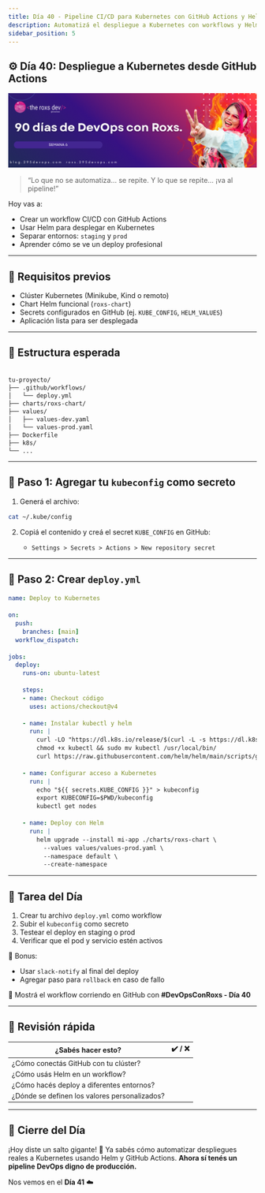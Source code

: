 ```yaml
---
title: Día 40 - Pipeline CI/CD para Kubernetes con GitHub Actions y Helm
description: Automatizá el despliegue a Kubernetes con workflows y Helm
sidebar_position: 5
---
```


## ⚙️ Día 40: Despliegue a Kubernetes desde GitHub Actions

![](../../static/images/banner/6.png)

> “Lo que no se automatiza… se repite. Y lo que se repite... ¡va al pipeline!”

Hoy vas a:

- Crear un workflow CI/CD con GitHub Actions
- Usar Helm para desplegar en Kubernetes
- Separar entornos: `staging` y `prod`
- Aprender cómo se ve un deploy profesional

---

## 🧱 Requisitos previos

- Clúster Kubernetes (Minikube, Kind o remoto)
- Chart Helm funcional (`roxs-chart`)
- Secrets configurados en GitHub (ej. `KUBE_CONFIG`, `HELM_VALUES`)
- Aplicación lista para ser desplegada

---

## 📂 Estructura esperada

```

tu-proyecto/
├── .github/workflows/
│   └── deploy.yml
├── charts/roxs-chart/
├── values/
│   ├── values-dev.yaml
│   └── values-prod.yaml
├── Dockerfile
├── k8s/
└── ...

````

---

## 🔐 Paso 1: Agregar tu `kubeconfig` como secreto

1. Generá el archivo:

```bash
cat ~/.kube/config
````

2. Copiá el contenido y creá el secret `KUBE_CONFIG` en GitHub:

   * `Settings > Secrets > Actions > New repository secret`

---

## 🤖 Paso 2: Crear `deploy.yml`

```yaml
name: Deploy to Kubernetes

on:
  push:
    branches: [main]
  workflow_dispatch:

jobs:
  deploy:
    runs-on: ubuntu-latest

    steps:
    - name: Checkout código
      uses: actions/checkout@v4

    - name: Instalar kubectl y helm
      run: |
        curl -LO "https://dl.k8s.io/release/$(curl -L -s https://dl.k8s.io/release/stable.txt)/bin/linux/amd64/kubectl"
        chmod +x kubectl && sudo mv kubectl /usr/local/bin/
        curl https://raw.githubusercontent.com/helm/helm/main/scripts/get-helm-3 | bash

    - name: Configurar acceso a Kubernetes
      run: |
        echo "${{ secrets.KUBE_CONFIG }}" > kubeconfig
        export KUBECONFIG=$PWD/kubeconfig
        kubectl get nodes

    - name: Deploy con Helm
      run: |
        helm upgrade --install mi-app ./charts/roxs-chart \
          --values values/values-prod.yaml \
          --namespace default \
          --create-namespace
```

---

## 🎯 Tarea del Día

1. Crear tu archivo `deploy.yml` como workflow
2. Subir el `kubeconfig` como secreto
3. Testear el deploy en staging o prod
4. Verificar que el pod y servicio estén activos

🎁 Bonus:

* Usar `slack-notify` al final del deploy
* Agregar paso para `rollback` en caso de fallo

📸 Mostrá el workflow corriendo en GitHub con **#DevOpsConRoxs - Día 40**

---

## 🧠 Revisión rápida

| ¿Sabés hacer esto?                            | ✔️ / ❌ |
| --------------------------------------------- | ------ |
| ¿Cómo conectás GitHub con tu clúster?         |        |
| ¿Cómo usás Helm en un workflow?               |        |
| ¿Cómo hacés deploy a diferentes entornos?     |        |
| ¿Dónde se definen los valores personalizados? |        |

---

## 🚀 Cierre del Día

¡Hoy diste un salto gigante! 🚀
Ya sabés cómo automatizar despliegues reales a Kubernetes usando Helm y GitHub Actions.
**Ahora sí tenés un pipeline DevOps digno de producción.**

Nos vemos en el **Día 41** ☁️

